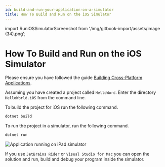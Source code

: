 ```yaml
---
id: build-and-run-your-application-on-a-simulator
title: How To Build and Run on the iOS Simulator
---
```


import RuniOSSimulatorScreenshot from '/img/gitbook-import/assets/image (34).png';

# How To Build and Run on the iOS Simulator

Please ensure you have followed the guide [Building Cross-Platform Applications](../../building-cross-platform-applications).

Assuming you have created a project called `HelloWord`. Enter the directory `HelloWorld.iOS` from the command line.

To build the project for iOS run the following command.

```bash
dotnet build
```

To run the project in a simulator, run the following command.

```bash
dotnet run
```

<img src={RuniOSSimulatorScreenshot} alt='Application running on iPad simulator'/>

If you use `JetBrains Rider` or `Visual Studio for Mac` you can open the solution and run, build and debug your program inside the simulator.
